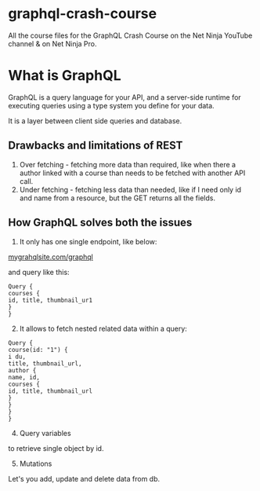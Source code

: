# graphql-crash-course

All the course files for the GraphQL Crash Course on the Net Ninja YouTube channel &amp; on Net Ninja Pro.

# What is GraphQL

GraphQL is a query language for your API, and a server-side runtime for executing queries using a type system you define for your data.

It is a layer between client side queries and database.

## Drawbacks and limitations of REST

1. Over fetching - fetching more data than required, like when there a author linked with a course than needs to be fetched with another API call.
2. Under fetching - fetching less data than needed, like if I need only id and name from a resource, but the GET returns all the fields.

## How GraphQL solves both the issues

1. It only has one single endpoint, like below:

<ins>mygrahqlsite.com/graphql</ins>

and query like this:

```
Query {
courses {
id, title, thumbnail_ur1
}
}
```

2. It allows to fetch nested related data within a query:

```
Query {
course(id: "1") {
i du,
title, thumbnail_url,
author {
name, id,
courses {
id, title, thumbnail_url
}
}
}
}
```

4. Query variables

to retrieve single object by id.

5. Mutations

Let's you add, update and delete data from db.
